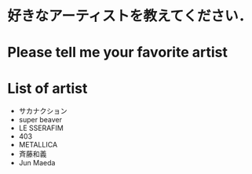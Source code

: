 # 好きなアーティストを教えてください．
# Please tell me your favorite artist 


# List of artist
- サカナクション
- super beaver
- LE SSERAFIM
- 403
- METALLICA
- 斉藤和義
- Jun Maeda



